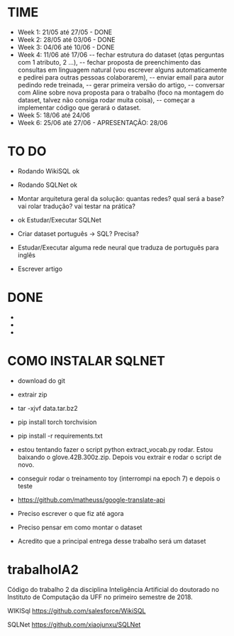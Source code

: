# TIME
- Week 1: 21/05 até 27/05 - DONE
- Week 2: 28/05 até 03/06 - DONE
- Week 3: 04/06 até 10/06 - DONE
- Week 4: 11/06 até 17/06
-- fechar estrutura do dataset (qtas perguntas com 1 atributo, 2 ...), 
-- fechar proposta de preenchimento das consultas em linguagem natural (vou escrever alguns automaticamente e pedirei para outras pessoas colaborarem), 
-- enviar email para autor pedindo rede treinada, 
-- gerar primeira versão do artigo, 
-- conversar com Aline sobre nova proposta para o trabalho (foco na montagem do dataset, talvez não consiga rodar muita coisa), 
-- começar a implementar código que gerará o dataset. 
- Week 5: 18/06 até 24/06
- Week 6: 25/06 até 27/06 - APRESENTAÇÃO: 28/06

# TO DO
- Rodando WikiSQL ok
- Rodando SQLNet ok 


- Montar arquitetura geral da solução: quantas redes? qual será a base? vai rolar tradução? vai testar na prática?
- ok Estudar/Executar SQLNet
- Criar dataset português -> SQL? Precisa?
- Estudar/Executar alguma rede neural que traduza de português para inglês
- Escrever artigo

# DONE
- 
- 
- 
# COMO INSTALAR SQLNET
- download do git
- extrair zip
- tar -xjvf data.tar.bz2
- pip install torch torchvision
- pip install -r requirements.txt


- estou tentando fazer o script python extract_vocab.py rodar. Estou baixando o glove.42B.300z.zip. Depois vou extrair e rodar o script de novo.
- conseguir rodar o treinamento toy (interrompi na epoch 7) e depois o teste
- https://github.com/matheuss/google-translate-api

- Preciso escrever o que fiz até agora
- Preciso pensar em como montar o dataset
- Acredito que a principal entrega desse trabalho será um dataset





# trabalhoIA2
Código do trabalho 2 da disciplina Inteligência Artificial do doutorado no Instituto de Computação da UFF no primeiro semestre de 2018.

WIKISql
https://github.com/salesforce/WikiSQL

SQLNet
https://github.com/xiaojunxu/SQLNet
